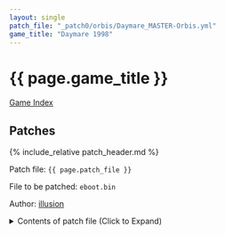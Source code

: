 ```yaml
---
layout: single
patch_file: "_patch0/orbis/Daymare_MASTER-Orbis.yml"
game_title: "Daymare 1998"
---
```


# {{ page.game_title }}

[Game Index](/patch/#ps4)

## Patches

{% include_relative patch_header.md %}

Patch file: `{{ page.patch_file }}`

File to be patched: `eboot.bin`

Author: [illusion](https://twitter.com/illusion0002)

<details>
<summary>Contents of patch file (Click to Expand)</summary>

{% highlight yml %}
{% flexible_include {{ page.patch_file }} %}
{% endhighlight %}

</details>

